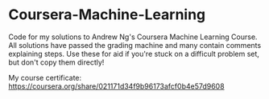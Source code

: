 # Coursera-Machine-Learning
Code for my solutions to Andrew Ng's Coursera Machine Learning Course. All solutions have passed the grading machine and many contain comments explaining steps. Use these for aid if you're stuck on a difficult problem set, but don't copy them directly!

My course certificate: https://coursera.org/share/021171d34f9b96173afcf0b4e57d9608
